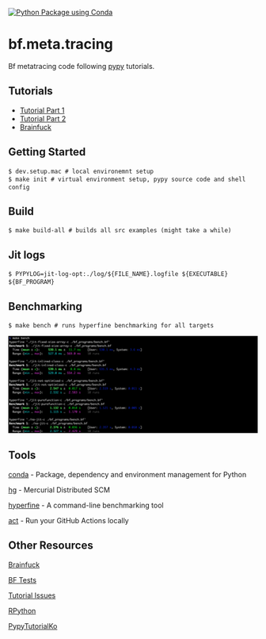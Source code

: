 [![Python Package using Conda](https://github.com/Pavel-Durov/bf.meta.tracing/actions/workflows/conda.yml/badge.svg)](https://github.com/Pavel-Durov/bf.meta.tracing/actions/workflows/conda.yml)

# bf.meta.tracing
Bf metatracing code following [pypy](https://www.pypy.org/) tutorials.

## Tutorials

- [Tutorial Part 1](https://morepypy.blogspot.com/2011/04/tutorial-writing-interpreter-with-pypy.html)
- [Tutorial Part 2](https://morepypy.blogspot.com/2011/04/tutorial-part-2-adding-jit.html)
- [Brainfuck](https://en.wikipedia.org/wiki/Brainfuck)

## Getting Started

```shell
$ dev.setup.mac # local environemnt setup
$ make init # virtual environment setup, pypy source code and shell config
```

## Build
```shell
$ make build-all # builds all src examples (might take a while)
```

## Jit logs
```shell
$ PYPYLOG=jit-log-opt:./log/${FILE_NAME}.logfile ${EXECUTABLE} ${BF_PROGRAM}
```

## Benchmarking
```shell
$ make bench # runs hyperfine benchmarking for all targets
```

![Hyperlane benchmark example](assets/bench_screenshot.png?raw=true "Title")


## Tools

[conda](https://docs.conda.io/projects/conda/en/latest/user-guide/install/index.html) - Package, dependency and environment management for Python

[hg](https://formulae.brew.sh/formula/mercurial#default) - Mercurial Distributed SCM

[hyperfine](https://github.com/sharkdp/hyperfine) - A command-line benchmarking tool

[act](https://github.com/nektos/act) - Run your GitHub Actions locally

## Other Resources
[Brainfuck](https://en.wikipedia.org/wiki/Brainfuck)

[BF Tests](https://github.com/ykjit/ykcbf/tree/master/lang_tests)

[Tutorial Issues](./docs/Issues.md)

[RPython](https://doc.pypy.org/en/latest/coding-guide.html#our-runtime-interpreter-is-rpython)

[PypyTutorialKo](https://github.com/disjukr/pypy-tutorial-ko)